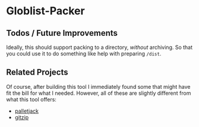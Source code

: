 # Globlist-Packer

## Todos / Future Improvements
Ideally, this should support packing to a directory, *without* archiving. So that you could use it to do something like help with preparing `/dist`.


## Related Projects
Of course, after building this tool I immediately found some that might have fit the bill for what I needed. However, all of these are slightly different from what this tool offers:

- [palletjack](https://www.npmjs.com/package/palletjack)
- [gitzip](https://www.npmjs.com/package/@bung87/gitzip)